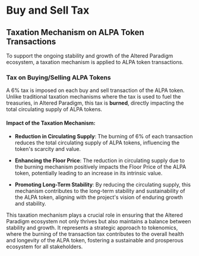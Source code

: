 # Buy and Sell Tax

## Taxation Mechanism on ALPA Token Transactions

To support the ongoing stability and growth of the Altered Paradigm ecosystem, a taxation mechanism is applied to ALPA token transactions.

### Tax on Buying/Selling ALPA Tokens

A 6% tax is imposed on each buy and sell transaction of the ALPA token. Unlike traditional taxation mechanisms where the tax is used to fuel the treasuries, in Altered Paradigm, this tax is **burned**, directly impacting the total circulating supply of ALPA tokens.

#### Impact of the Taxation Mechanism:

- **Reduction in Circulating Supply**: The burning of 6% of each transaction reduces the total circulating supply of ALPA tokens, influencing the token's scarcity and value.

- **Enhancing the Floor Price**: The reduction in circulating supply due to the burning mechanism positively impacts the Floor Price of the ALPA token, potentially leading to an increase in its intrinsic value.

- **Promoting Long-Term Stability**: By reducing the circulating supply, this mechanism contributes to the long-term stability and sustainability of the ALPA token, aligning with the project's vision of enduring growth and stability.

This taxation mechanism plays a crucial role in ensuring that the Altered Paradigm ecosystem not only thrives but also maintains a balance between stability and growth. It represents a strategic approach to tokenomics, where the burning of the transaction tax contributes to the overall health and longevity of the ALPA token, fostering a sustainable and prosperous ecosystem for all stakeholders.
